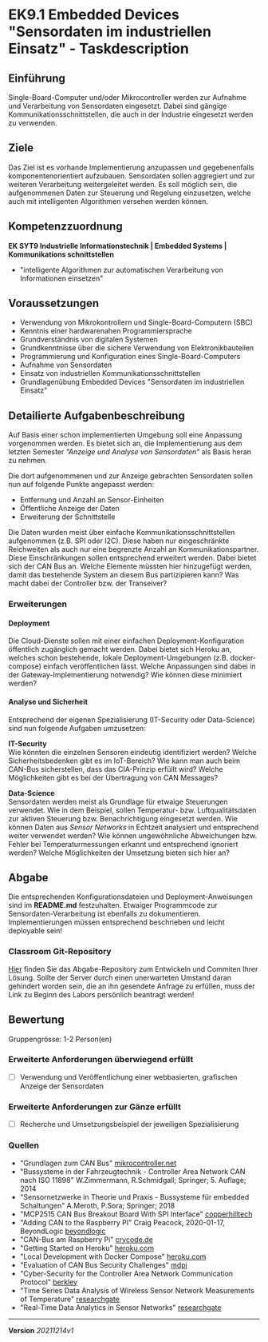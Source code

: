 # EK9.1 Embedded Devices "Sensordaten im industriellen Einsatz" - Taskdescription

## Einführung
Single-Board-Computer und/oder Mikrocontroller werden zur Aufnahme und Verarbeitung von Sensordaten eingesetzt. Dabei sind gängige Kommunikationsschnittstellen, die auch in der Industrie eingesetzt werden zu verwenden.

## Ziele
Das Ziel ist es vorhande Implementierung anzupassen und gegebenenfalls komponentenorientiert aufzubauen. Sensordaten sollen aggregiert und zur weiteren Verarbeitung weitergeleitet werden. Es soll möglich sein, die aufgenommenen Daten zur Steuerung und Regelung einzusetzen, welche auch mit intelligenten Algorithmen versehen werden können.

## Kompetenzzuordnung
**EK SYT9 Industrielle Informationstechnik | Embedded Systems | Kommunikations schnittstellen**  
* "intelligente Algorithmen zur automatischen Verarbeitung von Informationen einsetzen"

## Voraussetzungen
* Verwendung von Mikrokontrollern und Single-Board-Computern (SBC)
* Kenntnis einer hardwarenahen Programmiersprache
* Grundverständnis von digitalen Systemen
* Grundkenntnisse über die sichere Verwendung von Elektronikbauteilen
* Programmierung und Konfiguration eines Single-Board-Computers
* Aufnahme von Sensordaten
* Einsatz von industriellen Kommunikationsschnittstellen
* Grundlagenübung Embedded Devices "Sensordaten im industriellen Einsatz"

## Detailierte Aufgabenbeschreibung
Auf Basis einer schon implementierten Umgebung soll eine Anpassung vorgenommen werden. Es bietet sich an, die Implementierung aus dem letzten Semester *"Anzeige und Analyse von Sensordaten"* als Basis heran zu nehmen.

Die dort aufgenommenen und zur Anzeige gebrachten Sensordaten sollen nun auf folgende Punkte angepasst werden:

* Entfernung und Anzahl an Sensor-Einheiten
* Öffentliche Anzeige der Daten
* Erweiterung der Schnittstelle

Die Daten wurden meist über einfache Kommunikationsschnittstellen aufgenommen (z.B. SPI oder I2C). Diese haben nur eingeschränkte Reichweiten als auch nur eine begrenzte Anzahl an Kommunikationspartner. Diese Einschränkungen sollen entsprechend erweitert werden. Dabei bietet sich der CAN Bus an. Welche Elemente müssten hier hinzugefügt werden, damit das bestehende System an diesem Bus partizipieren kann? Was macht dabei der Controller bzw. der Transeiver?

### Erweiterungen
#### Deployment
Die Cloud-Dienste sollen mit einer einfachen Deployment-Konfiguration öffentlich zugänglich gemacht werden. Dabei bietet sich Heroku an, welches schon bestehende, lokale Deployment-Umgebungen (z.B. docker-compose) einfach veröffentlichen lässt. Welche Anpassungen sind dabei in der Gateway-Implementierung notwendig? Wie können diese minimiert werden?

#### Analyse und Sicherheit
Entsprechend der eigenen Spezialisierung (IT-Security oder Data-Science) sind nun folgende Aufgaben umzusetzen:

**IT-Security**  
Wie könnten die einzelnen Sensoren eindeutig identifiziert werden? Welche Sicherheitsbedenken gibt es im IoT-Bereich? Wie kann man auch beim CAN-Bus sicherstellen, dass das CIA-Prinzip erfüllt wird? Welche Möglichkeiten gibt es bei der Übertragung von CAN Messages?

**Data-Science**  
Sensordaten werden meist als Grundlage für etwaige Steuerungen verwendet. Wie in dem Beispiel, sollen Temperatur- bzw. Luftqualitätsdaten zur aktiven Steuerung bzw. Benachrichtigung eingesetzt werden. Wie können Daten aus *Sensor Networks* in Echtzeit analysiert und entsprechend weiter verwendet werden? Wie können ungewöhnliche Abweichungen bzw. Fehler bei Temperaturmessungen erkannt und entsprechend ignoriert werden? Welche Möglichkeiten der Umsetzung bieten sich hier an?

## Abgabe
Die entsprechenden Konfigurationsdateien und Deployment-Anweisungen sind im **README.md** festzuhalten. Etwaiger Programmcode zur Sensordaten-Verarbeitung ist ebenfalls zu dokumentieren. Implementierungen müssen entsprechend beschrieben und leicht deployable sein!

### Classroom Git-Repository
[Hier](https://github.com/500) finden Sie das Abgabe-Repository zum Entwickeln und Commiten Ihrer Lösung. Sollte der Server durch einen unerwarteten Umstand daran gehindert worden sein, die an ihn gesendete Anfrage zu erfüllen, muss der Link zu Beginn des Labors persönlich beantragt werden!

## Bewertung
Gruppengrösse: 1-2 Person(en)
### Erweiterte Anforderungen **überwiegend erfüllt**
- [ ] Verwendung und Veröffentlichung einer webbasierten, grafischen Anzeige der Sensordaten
### Erweiterte Anforderungen **zur Gänze erfüllt**
- [ ] Recherche und Umsetzungsbeispiel der jeweiligen Spezialisierung

### Quellen
* "Grundlagen zum CAN Bus" [mikrocontroller.net](https://www.mikrocontroller.net/attachment/6819/canbus.pdf)
* "Bussysteme in der Fahrzeugtechnik - Controller Area Network CAN nach ISO 11898" W.Zimmermann, R.Schmidgall; Springer; 5. Auflage; 2014
* "Sensornetzwerke in Theorie und Praxis - Bussysteme für embedded Schaltungen" A.Meroth, P.Sora; Springer; 2018
* "MCP2515 CAN Bus Breakout Board With SPI Interface" [copperhilltech](https://copperhilltech.com/mcp2515-can-bus-breakout-board-with-spi-interface/)
* "Adding CAN to the Raspberry PI" Craig Peacock, 2020-01-17, BeyondLogic [beyondlogic](https://www.beyondlogic.org/adding-can-controller-area-network-to-the-raspberry-pi/)
* "CAN-Bus am Raspberry Pi" [crycode.de](https://crycode.de/can-bus-am-raspberry-pi)
* "Getting Started on Heroku" [heroku.com](https://devcenter.heroku.com/start)
* "Local Development with Docker Compose" [heroku.com](https://devcenter.heroku.com/articles/local-development-with-docker-compose)
* "Evaluation of CAN Bus Security Challenges" [mdpi](https://www.mdpi.com/1424-8220/20/8/2364?type=check_update&version=2)
* "Cyber-Security for the Controller Area Network Communication Protocol" [berkley](https://escholarship.org/content/qt5422g038/qt5422g038_noSplash_f8c542841c55634ea7b98bb06ff39d1b.pdf)
* "Time Series Data Analysis of Wireless Sensor Network Measurements of Temperature"  [researchgate](https://www.researchgate.net/profile/Raja_Jurdak/publication/317255116_Time_Series_Data_Analysis_of_Wireless_Sensor_Network_Measurements_of_Temperature/links/5947893445851525f899bbc4/Time-Series-Data-Analysis-of-Wireless-Sensor-Network-Measurements-of-Temperature.pdf)
* "Real-Time Data Analytics in Sensor Networks" [researchgate](https://www.researchgate.net/profile/Themis_Palpanas/publication/268348929_Real-Time_Data_Analytics_in_Sensor_Networks/links/5661f8fe08ae4931cd5c7196/Real-Time-Data-Analytics-in-Sensor-Networks.pdf)

---
**Version** *20211214v1*
